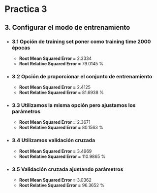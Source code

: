 # Practica 3 #
## 3. Configurar el modo de entrenamiento ##
- ### 3.1 Opción de training set poner como training time 2000 épocas
    - **Root Mean Squared Error =**  2.3334
    - **Root Relative Squared Error =** 79.0145 %
- ### 3.2 Opción de proporcionar el conjunto de entrenamiento ###
    - **Root Mean Squared Error =** 2.4125 
    - **Root Relative Squared Error =** 81.6938 %
- ### 3.3 Utilizamos la misma opción pero ajustamos los parámetros ###
    - **Root Mean Squared Error =** 2.3671 
    - **Root Relative Squared Error =** 80.1563 %
- ### 3.4 Utilizamos validación cruzada ###
    - **Root Mean Squared Error =** 3.4969 
    - **Root Relative Squared Error =** 110.9865 %
- ### 3.5 Validación cruzada ajustando parámetros ###
    - **Root Mean Squared Error =** 3.0362 
    - **Root Relative Squared Error =** 96.3652 %
 



